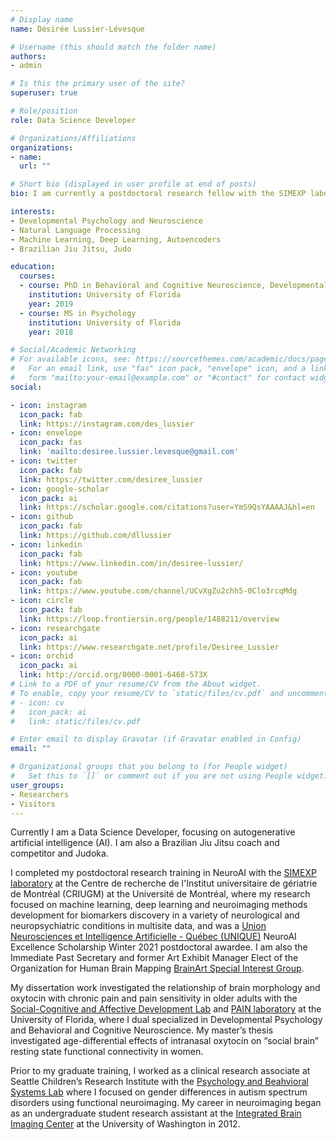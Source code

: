 ```yaml
---
# Display name
name: Désirée Lussier-Lévesque

# Username (this should match the folder name)
authors:
- admin

# Is this the primary user of the site?
superuser: true

# Role/position
role: Data Science Developer

# Organizations/Affiliations
organizations:
- name: 
  url: ""

# Short bio (displayed in user profile at end of posts)
bio: I am currently a postdoctoral research fellow with the SIMEXP laboratory at the Centre de recherche de l'Institut universitaire de gériatrie de Montréal (CRIUGM), Université de Montréal. 

interests:
- Developmental Psychology and Neuroscience
- Natural Language Processing
- Machine Learning, Deep Learning, Autoencoders
- Brazilian Jiu Jitsu, Judo

education:
  courses:
  - course: PhD in Behavioral and Cognitive Neuroscience, Developmental Psychology (dual specialization)
    institution: University of Florida
    year: 2019
  - course: MS in Psychology
    institution: University of Florida
    year: 2018

# Social/Academic Networking
# For available icons, see: https://sourcethemes.com/academic/docs/page-builder/#icons
#   For an email link, use "fas" icon pack, "envelope" icon, and a link in the
#   form "mailto:your-email@example.com" or "#contact" for contact widget.
social:

- icon: instagram
  icon_pack: fab
  link: https://instagram.com/des_lussier
- icon: envelope
  icon_pack: fas
  link: 'mailto:desiree.lussier.levesque@gmail.com'
- icon: twitter
  icon_pack: fab
  link: https://twitter.com/desiree_lussier
- icon: google-scholar
  icon_pack: ai
  link: https://scholar.google.com/citations?user=YmS9QsYAAAAJ&hl=en
- icon: github
  icon_pack: fab
  link: https://github.com/dllussier
- icon: linkedin
  icon_pack: fab
  link: https://www.linkedin.com/in/desiree-lussier/
- icon: youtube
  icon_pack: fab
  link: https://www.youtube.com/channel/UCvXgZu2chh5-0Clo3rcqMdg  
- icon: circle
  icon_pack: fab
  link: https://loop.frontiersin.org/people/1488211/overview
- icon: researchgate
  icon_pack: ai
  link: https://www.researchgate.net/profile/Desiree_Lussier
- icon: orchid
  icon_pack: ai
  link: http://orcid.org/0000-0001-6468-573X
# Link to a PDF of your resume/CV from the About widget.
# To enable, copy your resume/CV to `static/files/cv.pdf` and uncomment the lines below.
# - icon: cv
#   icon_pack: ai
#   link: static/files/cv.pdf

# Enter email to display Gravatar (if Gravatar enabled in Config)
email: ""

# Organizational groups that you belong to (for People widget)
#   Set this to `[]` or comment out if you are not using People widget.
user_groups:
- Researchers
- Visitors
---
```


Currently I am a Data Science Developer, focusing on autogenerative artificial intelligence (AI). I am also a Brazilian Jiu Jitsu coach and competitor and Judoka. 

I completed my postdoctoral research training in NeuroAI with the [SIMEXP laboratory](https://simexp.github.io/lab-website/) at the Centre de recherche de l'Institut universitaire de gériatrie de Montréal (CRIUGM) at the Université de Montréal, where my research focused on machine learning, deep learning and neuroimaging methods development for biomarkers discovery in a variety of neurological and neuropsychiatric conditions in multisite data, and was a [Union Neurosciences et Intelligence Artificielle - Québec (UNIQUE)](https://www.unique.quebec/) NeuroAI Excellence Scholarship Winter 2021 postdoctoral awardee. I am also the Immediate Past Secretary and former Art Exhibit Manager Elect of the Organization for Human Brain Mapping [BrainArt Special Interest Group](https://ohbm-brainart.github.io/). 

My dissertation work investigated the relationship of brain morphology and oxytocin with chronic pain and pain sensitivity in older adults with the [Social-Cognitive and Affective Development Lab](https://ebnerlab.psych.ufl.edu/) and [PAIN laboratory](https://cruz-almeida-lab.dental.ufl.edu/) at the University of Florida, where I dual specialized in Developmental Psychology and Behavioral and Cognitive Neuroscience. My master’s thesis investigated age-differential effects of intranasal oxytocin on “social brain” resting state functional connectivity in women. 

Prior to my graduate training, I worked as a clinical research associate at Seattle Children’s Research Institute with the [Psychology and Beahvioral Systems Lab](http://depts.washington.edu/pbslab/wordpress/) where I focused on gender differences in autism spectrum disorders using functional neuroimaging. My career in neuroimaging began as an undergraduate student research assistant at the [Integrated Brain Imaging Center](http://ibic.washington.edu/#&panel1-1) at the University of Washington in 2012.
